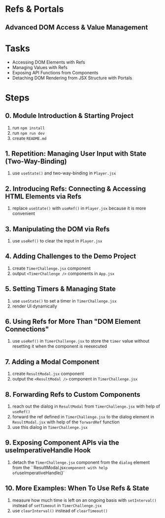# Refs & Portals

## Advanced DOM Access & Value Management

# Tasks

- Accessing DOM Elements with Refs
- Managing Values with Refs
- Exposing API Functions from Components
- Detaching DOM Rendering from JSX Structure with Portals

# Steps

## 0. Module Introduction & Starting Project

1. run `npm install`
2. run `npm run dev`
3. create `README.md`

## 1. Repetition: Managing User Input with State (Two-Way-Binding)

1. use `useState()` and two-way-binding in `Player.jsx`

## 2. Introducing Refs: Connecting & Accessing HTML Elements via Refs

1. replace `useState()` with `useRef()` in `Player.jsx` because it is more convenient

## 3. Manipulating the DOM via Refs

1. use `useRef()` to clear the input in `Player.jsx`

## 4. Adding Challenges to the Demo Project

1. create `TimerChallenge.jsx` component
2. output `<TimerChallenge />` components in `App.jsx`

## 5. Setting Timers & Managing State

1. use `useState()` to set a timer in `TimerChallenge.jsx`
2. render UI dynamically

## 6. Using Refs for More Than "DOM Element Connections"

1. use `useRef()` in `TimerChallenge.jsx` to store the `timer` value without resetting it when the component is reexecuted

## 7. Adding a Modal Component

1. create `ResultModal.jsx` component
2. output the `<ResultModal />` component in `TimerChallenge.jsx`

## 8. Forwarding Refs to Custom Components

1. reach out the dialog in `ResultModal` from `TimerChallenge.jsx` with help of `useRef()`
2. forward the ref defined in `TimerChallenge.jsx` to the dialog element in `ResultModal.jsx` with help of the `forwardRef` function
3. use this dialog in `TimerChallenge.jsx`

## 9. Exposing Component APIs via the useImperativeHandle Hook

1. detach the `TimerChallenge.jsx` component from the `dialog` element from the ``ResultModal.jsx` component with help of `useImperativeHandle()`

## 10. More Examples: When To Use Refs & State

1. measure how much time is left on an ongoing basis with `setInterval()` instead of `setTimeout` in `TimerChallenge.jsx`
2. use `clearInterval()` instead of `clearTimeout()`
